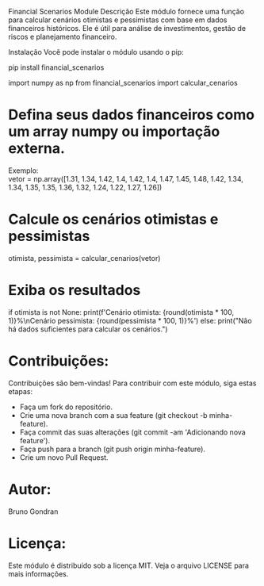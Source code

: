 Financial Scenarios Module
Descrição
Este módulo fornece uma função para calcular cenários otimistas e pessimistas com base em dados financeiros históricos. Ele é útil para análise de investimentos, gestão de riscos e planejamento financeiro.

Instalação
Você pode instalar o módulo usando o pip:

pip install financial_scenarios


import numpy as np
from financial_scenarios import calcular_cenarios

# Defina seus dados financeiros como um array numpy ou importação externa.

Exemplo:<br>
vetor = np.array([1.31, 1.34, 1.42, 1.4, 1.42, 1.4, 1.47, 1.45, 1.48, 1.42,
                  1.34, 1.34, 1.35, 1.35, 1.36, 1.32, 1.24, 1.22, 1.27, 1.26])

# Calcule os cenários otimistas e pessimistas
otimista, pessimista = calcular_cenarios(vetor)

# Exiba os resultados
if otimista is not None:
    print(f'Cenário otimista: {round(otimista * 100, 1)}%\nCenário pessimista: {round(pessimista * 100, 1)}%')
else:
    print("Não há dados suficientes para calcular os cenários.")


# Contribuições:<br>

Contribuições são bem-vindas! Para contribuir com este módulo, siga estas etapas:

- Faça um fork do repositório.<br>
- Crie uma nova branch com a sua feature (git checkout -b minha-feature).<br>
- Faça commit das suas alterações (git commit -am 'Adicionando nova feature').<br>
- Faça push para a branch (git push origin minha-feature).<br>
- Crie um novo Pull Request.<br>

# Autor:<br>
Bruno Gondran

# Licença:<br>
Este módulo é distribuído sob a licença MIT. Veja o arquivo LICENSE para mais informações.
